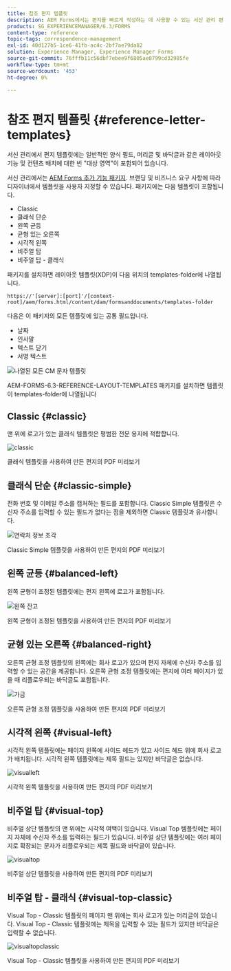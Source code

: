 ```yaml
---
title: 참조 편지 템플릿
description: AEM Forms에서는 편지를 빠르게 작성하는 데 사용할 수 있는 서신 관리 편지 레이아웃 템플릿을 제공합니다.
products: SG_EXPERIENCEMANAGER/6.3/FORMS
content-type: reference
topic-tags: correspondence-management
exl-id: 40d127b5-1ce6-41fb-ac4c-2bf7ae79da82
solution: Experience Manager, Experience Manager Forms
source-git-commit: 76fffb11c56dbf7ebee9f6805ae0799cd32985fe
workflow-type: tm+mt
source-wordcount: '453'
ht-degree: 0%

---
```


# 참조 편지 템플릿 {#reference-letter-templates}

서신 관리에서 편지 템플릿에는 일반적인 양식 필드, 머리글 및 바닥글과 같은 레이아웃 기능 및 컨텐츠 배치에 대한 빈 &quot;대상 영역&quot;이 포함되어 있습니다.

서신 관리에서는 [AEM Forms 추가 기능 패키지](https://experienceleague.adobe.com/docs/experience-manager-release-information/aem-release-updates/forms-updates/aem-forms-releases.html?lang=en). 브랜딩 및 비즈니스 요구 사항에 따라 디자이너에서 템플릿을 사용자 지정할 수 있습니다. 패키지에는 다음 템플릿이 포함됩니다.

* Classic
* 클래식 단순
* 왼쪽 균등
* 균형 있는 오른쪽
* 시각적 왼쪽
* 비주얼 탑
* 비주얼 탑 - 클래식

패키지를 설치하면 레이아웃 템플릿(XDP)이 다음 위치의 templates-folder에 나열됩니다.

`https://'[server]:[port]'/[context-root]/aem/forms.html/content/dam/formsanddocuments/templates-folder`

다음은 이 패키지의 모든 템플릿에 있는 공통 필드입니다.

* 날짜
* 인사말
* 텍스트 닫기
* 서명 텍스트

![나열된 모든 CM 문자 템플릿](assets/templatescorrespondence.png)

AEM-FORMS-6.3-REFERENCE-LAYOUT-TEMPLATES 패키지를 설치하면 템플릿이 templates-folder에 나열됩니다

## Classic {#classic}

맨 위에 로고가 있는 클래식 템플릿은 평범한 전문 용지에 적합합니다.

![classic](assets/classic.png)

클래식 템플릿을 사용하여 만든 편지의 PDF 미리보기

## 클래식 단순 {#classic-simple}

전화 번호 및 이메일 주소를 캡처하는 필드를 포함합니다. Classic Simple 템플릿은 수신자 주소를 입력할 수 있는 필드가 없다는 점을 제외하면 Classic 템플릿과 유사합니다.

![연락처 정보 조각](assets/classicsimple.png)

Classic Simple 템플릿을 사용하여 만든 편지의 PDF 미리보기

## 왼쪽 균등 {#balanced-left}

왼쪽 균형이 조정된 템플릿에는 편지 왼쪽에 로고가 포함됩니다.

![왼쪽 잔고](assets/balancedleft.png)

왼쪽 균형이 조정된 템플릿을 사용하여 만든 편지의 PDF 미리보기

## 균형 있는 오른쪽 {#balanced-right}

오른쪽 균형 조정 템플릿의 왼쪽에는 회사 로고가 있으며 편지 자체에 수신자 주소를 입력할 수 있는 공간을 제공합니다. 오른쪽 균형 조정 템플릿에는 편지에 여러 페이지가 있을 때 리플로우되는 바닥글도 포함됩니다.

![가금](assets/balancedright.png)

오른쪽 균형 조정 템플릿을 사용하여 만든 편지의 PDF 미리보기

## 시각적 왼쪽 {#visual-left}

시각적 왼쪽 템플릿에는 페이지 왼쪽에 사이드 헤드가 있고 사이드 헤드 위에 회사 로고가 배치됩니다. 시각적 왼쪽 템플릿에는 제목 필드는 있지만 바닥글은 없습니다.

![visualleft](assets/visualleft.png)

시각적 왼쪽 템플릿을 사용하여 만든 편지의 PDF 미리보기

## 비주얼 탑 {#visual-top}

비주얼 상단 템플릿의 맨 위에는 시각적 여백이 있습니다. Visual Top 템플릿에는 페이지 자체에 수신자 주소를 입력하는 필드가 있습니다. 비주얼 상단 템플릿에는 여러 페이지로 확장되는 문자가 리플로우되는 제목 필드와 바닥글이 있습니다.

![visualtop](assets/visualtop.png)

비주얼 상단 템플릿을 사용하여 만든 편지의 PDF 미리보기

## 비주얼 탑 - 클래식 {#visual-top-classic}

Visual Top - Classic 템플릿의 페이지 맨 위에는 회사 로고가 있는 머리글이 있습니다. Visual Top - Classic 템플릿에는 제목을 입력할 수 있는 필드가 있지만 바닥글은 입력할 수 없습니다.

![visualtopclassic](assets/visualtopclassic.png)

Visual Top - Classic 템플릿을 사용하여 만든 편지의 PDF 미리보기
